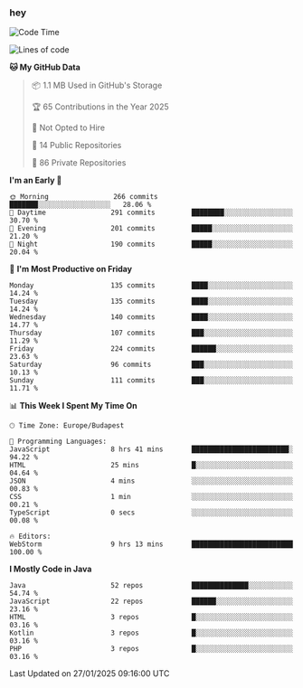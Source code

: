 ### hey

<!--START_SECTION:waka-->
![Code Time](http://img.shields.io/badge/Code%20Time-1%2C065%20hrs%2015%20mins-blue)

![Lines of code](https://img.shields.io/badge/From%20Hello%20World%20I%27ve%20Written-1.7%20million%20lines%20of%20code-blue)

**🐱 My GitHub Data** 

> 📦 1.1 MB Used in GitHub's Storage 
 > 
> 🏆 65 Contributions in the Year 2025
 > 
> 🚫 Not Opted to Hire
 > 
> 📜 14 Public Repositories 
 > 
> 🔑 86 Private Repositories 
 > 
**I'm an Early 🐤** 

```text
🌞 Morning                266 commits         ███████░░░░░░░░░░░░░░░░░░   28.06 % 
🌆 Daytime                291 commits         ████████░░░░░░░░░░░░░░░░░   30.70 % 
🌃 Evening                201 commits         █████░░░░░░░░░░░░░░░░░░░░   21.20 % 
🌙 Night                  190 commits         █████░░░░░░░░░░░░░░░░░░░░   20.04 % 
```
📅 **I'm Most Productive on Friday** 

```text
Monday                   135 commits         ████░░░░░░░░░░░░░░░░░░░░░   14.24 % 
Tuesday                  135 commits         ████░░░░░░░░░░░░░░░░░░░░░   14.24 % 
Wednesday                140 commits         ████░░░░░░░░░░░░░░░░░░░░░   14.77 % 
Thursday                 107 commits         ███░░░░░░░░░░░░░░░░░░░░░░   11.29 % 
Friday                   224 commits         ██████░░░░░░░░░░░░░░░░░░░   23.63 % 
Saturday                 96 commits          ███░░░░░░░░░░░░░░░░░░░░░░   10.13 % 
Sunday                   111 commits         ███░░░░░░░░░░░░░░░░░░░░░░   11.71 % 
```


📊 **This Week I Spent My Time On** 

```text
🕑︎ Time Zone: Europe/Budapest

💬 Programming Languages: 
JavaScript               8 hrs 41 mins       ████████████████████████░   94.22 % 
HTML                     25 mins             █░░░░░░░░░░░░░░░░░░░░░░░░   04.64 % 
JSON                     4 mins              ░░░░░░░░░░░░░░░░░░░░░░░░░   00.83 % 
CSS                      1 min               ░░░░░░░░░░░░░░░░░░░░░░░░░   00.21 % 
TypeScript               0 secs              ░░░░░░░░░░░░░░░░░░░░░░░░░   00.08 % 

🔥 Editors: 
WebStorm                 9 hrs 13 mins       █████████████████████████   100.00 % 
```

**I Mostly Code in Java** 

```text
Java                     52 repos            ██████████████░░░░░░░░░░░   54.74 % 
JavaScript               22 repos            ██████░░░░░░░░░░░░░░░░░░░   23.16 % 
HTML                     3 repos             █░░░░░░░░░░░░░░░░░░░░░░░░   03.16 % 
Kotlin                   3 repos             █░░░░░░░░░░░░░░░░░░░░░░░░   03.16 % 
PHP                      3 repos             █░░░░░░░░░░░░░░░░░░░░░░░░   03.16 % 
```




 Last Updated on 27/01/2025 09:16:00 UTC
<!--END_SECTION:waka-->

